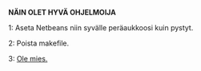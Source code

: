 **NÄIN OLET HYVÄ OHJELMOIJA**

1: Aseta Netbeans niin syvälle peräaukkoosi kuin pystyt.

2: Poista makefile.

3: [Ole mies.](https://lmgtfy.com/?q=how+to+compile+and+link)
